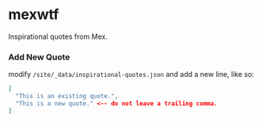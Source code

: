 # mexwtf

Inspirational quotes from Mex.

### Add New Quote

modify `/site/_data/inspirational-quotes.json` and add a new line, like so:

```json
[
  "This is an existing quote.",
  "This is a new quote." <-- do not leave a trailing comma.
]
```